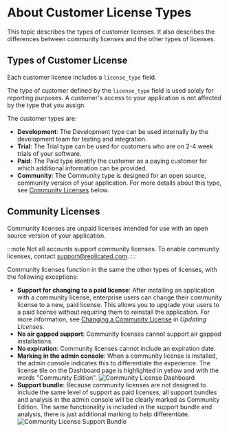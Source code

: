 # About Customer License Types

This topic describes the types of customer licenses. It also describes the
differences between community licenses and the other types of licenses.

## Types of Customer License

Each customer license includes a `license_type` field.

The type of customer defined by the `license_type` field is used solely for reporting
purposes. A customer's access to your application is not affected by the type that
you assign.

The customer types are:

* **Development**: The Development type can be used internally by the development
team for testing and integration.
* **Trial**: The Trial type can be used for customers who are on 2-4 week trials
of your software.
* **Paid**: The Paid type identify the customer as a paying customer for which
additional information can be provided.
* **Community**: The Community type is designed for an open source, community version of your
application. For more details about this type, see [Community Licenses](#community-licenses)
below.

## Community Licenses

Community licenses are unpaid licenses intended for use with an open source version
of your application.

:::note
Not all accounts support community licenses. To enable community licenses,
contact [support@replicated.com](mailto:support@replicated.com).
:::

Community licenses function in the same the other types of licenses, with the following
exceptions:

* **Support for changing to a paid license**: After installing an application with
a community license, enterprise users can change their community license to a new,
paid license. This allows you to upgrade your users to a paid license without
requiring them to reinstall the application. For more information, see [Changing a Community License](../enterprise/updating-licenses#changing-a-community-license) in _Updating Licenses_. 
* **No air gapped support**: Community licenses cannot support air gapped installations.
* **No expiration**: Community licenses cannot include an expiration date.
* **Marking in the admin console**: When a community license is installed, the
admin console indicates this to differentiate the experience.
The license tile on the Dashboard page is highlighted in yellow and with the words
"Community Edition".
   ![Community License Dashboard](/images/community-license-dashboard.png)
* **Support bundle**: Because community licenses are not designed to include the
same level of support as paid licenses, all support bundles and analysis in the
admin console will be clearly marked as Community Edition.
The same functionality is included in the support bundle and analysis, there is
just additional marking to help differentiate.
   ![Community License Support Bundle](/images/community-license-bundle.png)

